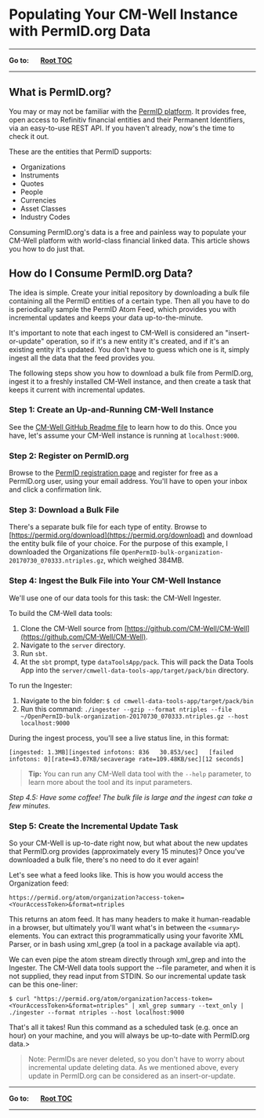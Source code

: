 # Populating Your CM-Well Instance with PermID.org Data #

----

**Go to:** &nbsp;&nbsp;&nbsp;&nbsp; [**Root TOC**](CM-Well.RootTOC.md)

----

## What is PermID.org? ##

You may or may not be familiar with the [PermID platform](https://permid.org/). It provides free, open access to Refinitiv financial entities and their Permanent Identifiers, via an easy-to-use REST API. If you haven't already, now's the time to check it out.

These are the entities that PermID supports:

* Organizations
* Instruments
* Quotes
* People
* Currencies
* Asset Classes
* Industry Codes

Consuming PermID.org's data is a free and painless way to populate your CM-Well platform with world-class financial linked data. This article shows you how to do just that.

## How do I Consume PermID.org Data? ##
The idea is simple. Create your initial repository by downloading a bulk file containing all the PermID entities of a certain type. Then all you have to do is periodically sample the PermID Atom Feed, which provides you with incremental updates and keeps your data up-to-the-minute.

It's important to note that each ingest to CM-Well is considered an "insert-or-update" operation, so if it's a new entity it's created, and if it's an existing entity it's updated. You don't have to guess which one is it, simply ingest all the data that the feed provides you.

The following steps show you how to download a bulk file from PermID.org, ingest it to a freshly installed CM-Well instance, and then create a task that keeps it current with incremental updates.

### Step 1: Create an Up-and-Running CM-Well Instance ###

See the [CM-Well GitHub Readme file](https://github.com/CM-Well/CM-Well/blob/master/Readme.md) to learn how to do this. Once you have, let's assume your CM-Well instance is running at ```localhost:9000```.

### Step 2: Register on PermID.org ###

Browse to the [PermID registration page](https://iamui.thomsonreuters.com/iamui/UI/createUser?app_id=Bold&realm=Bold) and register for free as a PermID.org user, using your email address. You'll have to open your inbox and click a confirmation link.

### Step 3: Download a Bulk File ###

There's a separate bulk file for each type of entity. Browse to [https://permid.org/download](https://permid.org/download) and download the entity bulk file of your choice. For the purpose of this example, I downloaded the Organizations file ```OpenPermID-bulk-organization-20170730_070333.ntriples.gz```, which weighed 384MB.

### Step 4: Ingest the Bulk File into Your CM-Well Instance ###

We'll use one of our data tools for this task: the CM-Well Ingester.

To build the CM-Well data tools:

1. Clone the CM-Well source from [https://github.com/CM-Well/CM-Well](https://github.com/CM-Well/CM-Well).
1. Navigate to the ```server``` directory.
1. Run ```sbt```.
1. At the ```sbt``` prompt, type ```dataToolsApp/pack```. This will pack the Data Tools App into the ```server/cmwell-data-tools-app/target/pack/bin``` directory.

To run the Ingester:

1. Navigate to the bin folder:
   ```$ cd cmwell-data-tools-app/target/pack/bin```
1. Run this command:
   ```./ingester --gzip --format ntriples --file ~/OpenPermID-bulk-organization-20170730_070333.ntriples.gz --host localhost:9000```

During the ingest process, you'll see a live status line, in this format:

    [ingested: 1.3MB][ingested infotons: 836   30.853/sec]   [failed infotons: 0][rate=43.07KB/secaverage rate=109.48KB/sec][12 seconds]

>**Tip:** You can run any CM-Well data tool with the ```--help``` parameter, to learn more about the tool and its input parameters.

*Step 4.5: Have some coffee! The bulk file is large and the ingest can take a few minutes.*

### Step 5: Create the Incremental Update Task ###

So your CM-Well is up-to-date right now, but what about the new updates that PermID.org provides (approximately every 15 minutes)? Once you've downloaded a bulk file, there's no need to do it ever again!

Let's see what a feed looks like. This is how you would access the Organization feed:

    https://permid.org/atom/organization?access-token=<YourAccessToken>&format=ntriples

This returns an atom feed. It has many headers to make it human-readable in a browser, but ultimately you'll want what's in between the ```<summary>``` elements. You can extract this programmatically using your favorite XML Parser, or in bash using xml_grep (a tool in a package available via apt).

We can even pipe the atom stream directly through xml_grep and into the Ingester. The CM-Well data tools support the --file parameter, and when it is not supplied, they read input from STDIN. So our incremental update task can be this one-liner:

    $ curl "https://permid.org/atom/organization?access-token=<YourAccessToken>&format=ntriples" | xml_grep summary --text_only |  ./ingester --format ntriples --host localhost:9000

That's all it takes! Run this command as a scheduled task (e.g. once an hour) on your machine, and you will always be up-to-date with PermID.org data.>

>Note: PermIDs are never deleted, so you don't have to worry about incremental update deleting data. As we mentioned above, every update in PermID.org can be considered as an insert-or-update.

----

**Go to:** &nbsp;&nbsp;&nbsp;&nbsp; [**Root TOC**](CM-Well.RootTOC.md)

----
